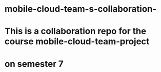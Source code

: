 # mobile-cloud-team-s-collaboration-
# This is a collaboration repo for the course mobile-cloud-team-project
# on semester 7 